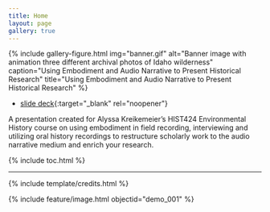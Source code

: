 ```yaml
---
title: Home
layout: page
gallery: true
---
```


{% include gallery-figure.html img="banner.gif" alt="Banner image with animation three different archival photos of Idaho wilderness" caption="Using Embodiment and Audio Narrative to Present Historical Research" title="Using Embodiment and Audio Narrative to Present Historical Research" %}

- [slide deck](https://indd.adobe.com/view/3dcfaaed-a7ef-4666-a776-b59771135823){:target="_blank" rel="noopener"}

A presentation created for Alyssa Kreikemeier’s HIST424 Environmental History course on using embodiment in field recording, interviewing and utilizing oral history recordings to restructure scholarly work to the audio narrative medium and enrich your research.

{% include toc.html %}

------

{% include template/credits.html %}

{% include feature/image.html objectid="demo_001" %}
